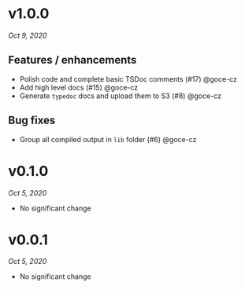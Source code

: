 # v1.0.0
_Oct 9, 2020_

## Features / enhancements

- Polish code and complete basic TSDoc comments (#17) @goce-cz 
- Add high level docs (#15) @goce-cz 
- Generate `typedoc` docs and upload them to S3 (#8) @goce-cz 

## Bug fixes

- Group all compiled output in `lib` folder (#6) @goce-cz 


# v0.1.0
_Oct 5, 2020_

* No significant change

# v0.0.1
_Oct 5, 2020_

* No significant change

